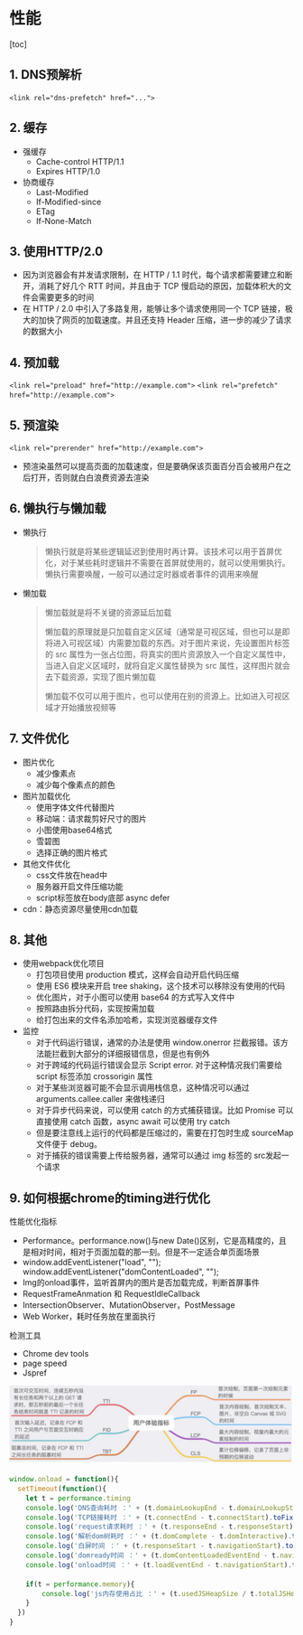 # 性能

[toc]

## 1. DNS预解析

`<link rel="dns-prefetch" href="...">`

## 2. 缓存

- 强缓存
  - Cache-control HTTP/1.1
  - Expires HTTP/1.0
- 协商缓存
  - Last-Modified
  - If-Modified-since
  - ETag
  - If-None-Match

## 3. 使用HTTP/2.0

- 因为浏览器会有并发请求限制，在 HTTP / 1.1 时代，每个请求都需要建立和断开，消耗了好几个 RTT 时间，并且由于 TCP 慢启动的原因，加载体积大的文件会需要更多的时间
- 在 HTTP / 2.0 中引入了多路复用，能够让多个请求使用同一个 TCP 链接，极大的加快了网页的加载速度。并且还支持 Header 压缩，进一步的减少了请求的数据大小

## 4. 预加载

`<link rel="preload" href="http://example.com">`
`<link rel="prefetch" href="http://example.com">`

## 5. 预渲染

`<link rel="prerender" href="http://example.com">`

- 预渲染虽然可以提高页面的加载速度，但是要确保该页面百分百会被用户在之后打开，否则就白白浪费资源去渲染

## 6. 懒执行与懒加载

- 懒执行

  > 懒执行就是将某些逻辑延迟到使用时再计算。该技术可以用于首屏优化，对于某些耗时逻辑并不需要在首屏就使用的，就可以使用懒执行。懒执行需要唤醒，一般可以通过定时器或者事件的调用来唤醒

- 懒加载

  > 懒加载就是将不关键的资源延后加载
  >
  > 懒加载的原理就是只加载自定义区域（通常是可视区域，但也可以是即将进入可视区域）内需要加载的东西。对于图片来说，先设置图片标签的 src 属性为一张占位图，将真实的图片资源放入一个自定义属性中，当进入自定义区域时，就将自定义属性替换为 src 属性，这样图片就会去下载资源，实现了图片懒加载
  >
  > 懒加载不仅可以用于图片，也可以使用在别的资源上。比如进入可视区域才开始播放视频等

## 7. 文件优化

- 图片优化
  - 减少像素点
  - 减少每个像素点的颜色
- 图片加载优化
  - 使用字体文件代替图片
  - 移动端：请求裁剪好尺寸的图片
  - 小图使用base64格式
  - 雪碧图
  - 选择正确的图片格式
- 其他文件优化
  - css文件放在head中
  - 服务器开启文件压缩功能
  - script标签放在body底部 async defer
- cdn：静态资源尽量使用cdn加载

## 8. 其他

- 使用webpack优化项目
  - 打包项目使用 production 模式，这样会自动开启代码压缩
  - 使用 ES6 模块来开启 tree shaking，这个技术可以移除没有使用的代码
  - 优化图片，对于小图可以使用 base64 的方式写入文件中
  - 按照路由拆分代码，实现按需加载
  - 给打包出来的文件名添加哈希，实现浏览器缓存文件
- 监控
  - 对于代码运行错误，通常的办法是使用 window.onerror 拦截报错。该方法能拦截到大部分的详细报错信息，但是也有例外
  - 对于跨域的代码运行错误会显示 Script error. 对于这种情况我们需要给 script 标签添加 crossorigin 属性
  - 对于某些浏览器可能不会显示调用栈信息，这种情况可以通过 arguments.callee.caller 来做栈递归
  - 对于异步代码来说，可以使用 catch 的方式捕获错误。比如 Promise 可以直接使用 catch 函数，async await 可以使用 try catch
  - 但是要注意线上运行的代码都是压缩过的，需要在打包时生成 sourceMap 文件便于 debug。
  - 对于捕获的错误需要上传给服务器，通常可以通过 img 标签的 src发起一个请求

## 9. 如何根据chrome的timing进行优化

性能优化指标

- Performance。performance.now()与new Date()区别，它是高精度的，且是相对时间，相对于页面加载的那一刻。但是不一定适合单页面场景
- window.addEventListener("load", ""); window.addEventListener("domContentLoaded", "");
- Img的onload事件，监听首屏内的图片是否加载完成，判断首屏事件
- RequestFrameAnmation 和 RequestIdleCallback
- IntersectionObserver、MutationObserver，PostMessage
- Web Worker，耗时任务放在里面执行

检测工具

- Chrome dev tools
- page speed
- Jspref

![前端指标](../../img/%E5%89%8D%E7%AB%AF%E6%8C%87%E6%A0%87.png)

```js
window.onload = function(){
  setTimeout(function(){
    let t = performance.timing
    console.log('DNS查询耗时 ：' + (t.domainLookupEnd - t.domainLookupStart).toFixed(0))
    console.log('TCP链接耗时 ：' + (t.connectEnd - t.connectStart).toFixed(0))
    console.log('request请求耗时 ：' + (t.responseEnd - t.responseStart).toFixed(0))
    console.log('解析dom树耗时 ：' + (t.domComplete - t.domInteractive).toFixed(0))
    console.log('白屏时间 ：' + (t.responseStart - t.navigationStart).toFixed(0))
    console.log('domready时间 ：' + (t.domContentLoadedEventEnd - t.navigationStart).toFixed(0))
    console.log('onload时间 ：' + (t.loadEventEnd - t.navigationStart).toFixed(0))

    if(t = performance.memory){
        console.log('js内存使用占比 ：' + (t.usedJSHeapSize / t.totalJSHeapSize * 100).toFixed(2) + '%')
    }
  })
}
```
